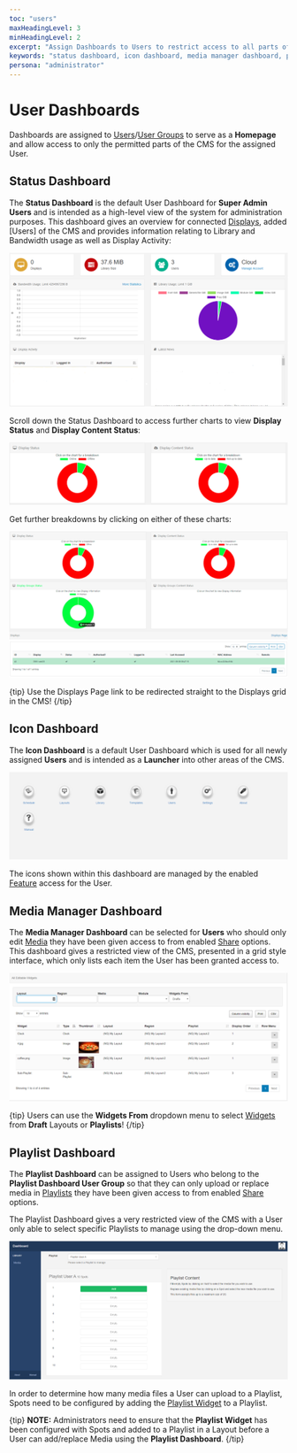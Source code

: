 ```yaml
---
toc: "users"
maxHeadingLevel: 3
minHeadingLevel: 2
excerpt: "Assign Dashboards to Users to restrict access to all parts of the CMS"
keywords: "status dashboard, icon dashboard, media manager dashboard, playlist dashboard"
persona: "administrator"
---
```


# User Dashboards

Dashboards are assigned to [Users](users.html)/[User Groups](users_groups.html) to serve as a **Homepage** and allow access to only the permitted parts of the CMS for the assigned User.

## Status Dashboard

The **Status Dashboard** is the default User Dashboard for **Super Admin Users** and is intended as a high-level view of the system for administration purposes. This dashboard gives an overview for connected [Displays](displays.html), added [Users] of the CMS and provides information relating to Library and Bandwidth usage as well as Display Activity:

![CMS Status Dashboard](img/v4_users_status_dashboard.png)

Scroll down the Status Dashboard to access further charts to view **Display Status** and **Display Content Status**:

![Display Charts](img/v4_users_status_dashboard_charts.png)

Get further breakdowns by clicking on either of these charts:

![Chart Breakdowns](img/v4_users_status_dashboard_breakdown.png)

{tip}
Use the Displays Page link to be redirected straight to the Displays grid in the CMS!
{/tip}

## Icon Dashboard 

The **Icon Dashboard** is a default User Dashboard which is used for all newly assigned **Users** and is intended as a **Launcher** into other areas of the CMS. 

![CMS Icon Dashboard](img/v4_users_icon_dashboard.png)

The icons shown within this dashboard are managed by the enabled [Feature](users_features_and_sharing.html) access for the User. 

## Media Manager Dashboard

The **Media Manager Dashboard** can be selected for **Users** who should only edit  [Media](media.html) they have been given access to from enabled [Share](users_features_and_sharing.html) options. This dashboard gives a restricted view of the CMS, presented in a grid style interface, which only lists each item the User has been granted access to. 

![CMS Media Dashboard](img/v4_users_media_dashboard.png)

{tip}
Users can use the **Widgets From** dropdown menu to select [Widgets](media_modules.html) from **Draft** Layouts or **Playlists**!
{/tip}

## Playlist Dashboard

The **Playlist Dashboard** can be assigned to Users who belong to the **Playlist Dashboard User Group** so that they can only upload or replace media in [Playlists](media_playlists.html) they have been given access to from enabled [Share](users_features_and_sharing.html) options.

The Playlist Dashboard gives a very restricted view of the CMS with a User only able to select specific Playlists to manage using the drop-down menu.

![Playlist Dashboard](img/v4_users_playlist_dashboard.png)

In order to determine how many media files a User can upload to a Playlist, Spots need to be configured by adding the [Playlist Widget](media_module_playlist.html) to a Playlist.

{tip}
**NOTE:** Administrators need to ensure that the **Playlist Widget** has been configured with Spots and added to a Playlist in a Layout before a User can add/replace Media using the **Playlist Dashboard**.
{/tip}


